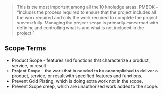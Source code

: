 > This is the most important among all the 10 knoledge areas.
> PMBOK – “Includes the process required to ensure that the project includes all the work
required and only the work required to complete the project successfully. Managing the
project scope is primarily concerned with defining and controlling what is and what is not
included in the project.”

## Scope Terms
* Product Scope - features and functions that characterize a
product, service, or result
* Project Scope - the work that is needed to be accomplished to
deliver a product, service, or result with specified features and
functions.
* Prevent Gold Plating, which is doing extra work not in the scope.
* Prevent Scope creep, which are unauthorized work added to the
scope. 
